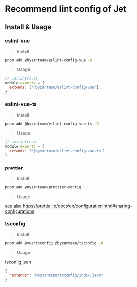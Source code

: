 # Recommend lint config of Jet

## Install & Usage

### eslint-vue

> Install

```sh
pnpm add @byzanteam/eslint-config-vue -D
```

> Usage

```js
// .eslintrc.js
module.exports = {
  extends: ['@byzanteam/eslint-config-vue']
}
```

### eslint-vue-ts

> Install
```sh
pnpm add @byzanteam/eslint-config-vue-ts -D
```

> Usage
```js
// .eslintrc.js
module.exports = {
  extends: ['@byzanteam/eslint-config-vue-ts']
}
```

### prettier

> Install
```sh
pnpm add @byzanteam/prettier-config -D
```

> Usage

see also https://prettier.io/docs/en/configuration.html#sharing-configurations

### tsconfig

> Install
```sh
pnpm add @vue/tsconfig @byzanteam/tsconfig -D
```

> Usage

tsconfig.json
```json
{
  "extends": "@byzanteam/tsconfig/index.json"
}
```